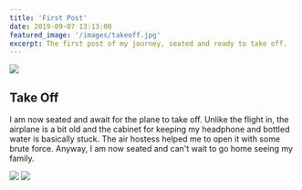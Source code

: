 ```yaml
---
title: 'First Post'
date: 2019-09-07 13:13:00
featured_image: '/images/takeoff.jpg'
excerpt: The first post of my journey, seated and ready to take off.
---
```


![](/images/takeoff.jpg)

## Take Off

I am now seated and await for the plane to take off. Unlike the flight in, the airplane is a bit old and the cabinet for keeping my headphone and bottled water is basically stuck. The air hostess helped me to open it with some brute force. Anyway, I am now seated and can't wait to go home seeing my family. 

<div class="gallery" data-columns="1">
	<img src="/images/takeoff1.jpg">
	<img src="/images/takeoff2.jpg">
</div>

